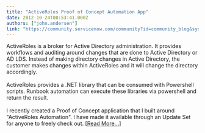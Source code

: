 ```yaml
---
title: "ActiveRoles Proof of Concept Automation App"
date: 2012-10-24T00:53:41.000Z
authors: ["john.andersen"]
link: "https://community.servicenow.com/community?id=community_blog&sys_id=177da269dbd0dbc01dcaf3231f96199c"
---
```

<p>ActiveRoles is a broker for Active Directory administration. It provides workflows and auditing around changes that are done to Active Directory or AD LDS. Instead of making directory changes in Active Directory, the customer makes changes within ActiveRoles and it will change the directory accordingly.<br /><br />ActiveRoles provides a .NET library that can be consumed with Powershell scripts. Runbook automation can execute these libraries via powershell and return the result. <br /><br />I recently created a Proof of Concept application that I built around "ActiveRoles Automation". I have made it available through an Update Set for anyone to freely check out. [<a href='http://www.john-james-andersen.com/blog/service-now/servicenow-automation-of-activeroles-poc.html'>Read More...</a>]</p>